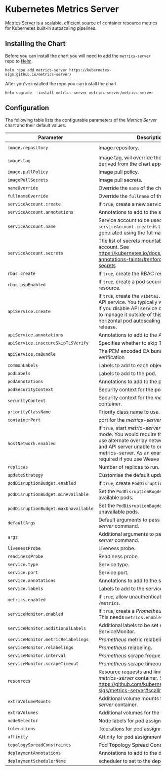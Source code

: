 # Kubernetes Metrics Server

[Metrics Server](https://github.com/kubernetes-sigs/metrics-server/) is a scalable, efficient source of container resource metrics for Kubernetes built-in autoscaling pipelines.

<!-- Trigger release -->

## Installing the Chart

Before you can install the chart you will need to add the `metrics-server` repo to [Helm](https://helm.sh/).

```shell
helm repo add metrics-server https://kubernetes-sigs.github.io/metrics-server/
```

After you've installed the repo you can install the chart.

```shell
helm upgrade --install metrics-server metrics-server/metrics-server
```

## Configuration

The following table lists the configurable parameters of the _Metrics Server_ chart and their default values.

| Parameter                            | Description                                                                                                                                                                                                                                                      | Default                                       |
|--------------------------------------|------------------------------------------------------------------------------------------------------------------------------------------------------------------------------------------------------------------------------------------------------------------| --------------------------------------------- |
| `image.repository`                   | Image repository.                                                                                                                                                                                                                                                | `registry.k8s.io/metrics-server/metrics-server` |
| `image.tag`                          | Image tag, will override the default tag derived from the chart app version.                                                                                                                                                                                     | `""`                                          |
| `image.pullPolicy`                   | Image pull policy.                                                                                                                                                                                                                                               | `IfNotPresent`                                |
| `imagePullSecrets`                   | Image pull secrets.                                                                                                                                                                                                                                              | `[]`                                          |
| `nameOverride`                       | Override the `name` of the chart.                                                                                                                                                                                                                                | `nil`                                         |
| `fullnameOverride`                   | Override the `fullname` of the chart.                                                                                                                                                                                                                            | `nil`                                         |
| `serviceAccount.create`              | If `true`, create a new service account.                                                                                                                                                                                                                         | `true`                                        |
| `serviceAccount.annotations`         | Annotations to add to the service account.                                                                                                                                                                                                                       | `{}`                                          |
| `serviceAccount.name`                | Service account to be used. If not set and `serviceAccount.create` is `true`, a name is generated using the full name template.                                                                                                                                  | `nil`                                         |
| `serviceAccount.secrets`             | The list of secrets mountable by this service account. See https://kubernetes.io/docs/reference/labels-annotations-taints/#enforce-mountable-secrets                                                                                                             | `[]`                                          |
| `rbac.create`                        | If `true`, create the RBAC resources.                                                                                                                                                                                                                            | `true`                                        |
| `rbac.pspEnabled`                    | If `true`, create a pod security policy resource.                                                                                                                                                                                                                | `false`                                       |
| `apiService.create`                  | If `true`, create the `v1beta1.metrics.k8s.io` API service. You typically want this enabled! If you disable API service creation you have to manage it outside of this chart for e.g horizontal pod autoscaling to work with this release.                       | `true`                                        |
| `apiService.annotations`             | Annotations to add to the API service                                                                                                                                                                                                                            | `{}`                                          |
| `apiService.insecureSkipTLSVerify`   | Specifies whether to skip TLS verification                                                                                                                                                                                                                       | `true`                                        |
| `apiService.caBundle`                | The PEM encoded CA bundle for TLS verification                                                                                                                                                                                                                   | `""`                                          |
| `commonLabels`                       | Labels to add to each object of the chart.                                                                                                                                                                                                                       | `{}`                                          |
| `podLabels`                          | Labels to add to the pod.                                                                                                                                                                                                                                        | `{}`                                          |
| `podAnnotations`                     | Annotations to add to the pod.                                                                                                                                                                                                                                   | `{}`                                          |
| `podSecurityContext`                 | Security context for the pod.                                                                                                                                                                                                                                    | `{}`                                          |
| `securityContext`                    | Security context for the _metrics-server_ container.                                                                                                                                                                                                             | _See values.yaml_                             |
| `priorityClassName`                  | Priority class name to use.                                                                                                                                                                                                                                      | `system-cluster-critical`                     |
| `containerPort`                      | port for the _metrics-server_ container.                                                                                                                                                                                                                         | `10250`                                       |
| `hostNetwork.enabled`                | If `true`, start _metric-server_ in hostNetwork mode. You would require this enabled if you use alternate overlay networking for pods and API server unable to communicate with metrics-server. As an example, this is required if you use Weave network on EKS. | `false`                                       |
| `replicas`                           | Number of replicas to run.                                                                                                                                                                                                                                       | `1`                                           |
| `updateStrategy`                     | Customise the default update strategy.                                                                                                                                                                                                                           | `{}`                                          |
| `podDisruptionBudget.enabled`        | If `true`, create `PodDisruptionBudget` resource.                                                                                                                                                                                                                | `{}`                                          |
| `podDisruptionBudget.minAvailable`   | Set the `PodDisruptionBugdet` minimum available pods.                                                                                                                                                                                                            | `nil`                                         |
| `podDisruptionBudget.maxUnavailable` | Set the `PodDisruptionBugdet` maximum unavailable pods.                                                                                                                                                                                                          | `nil`                                         |
| `defaultArgs`                        | Default arguments to pass to the _metrics-server_ command.                                                                                                                                                                                                       | See _values.yaml_                             |
| `args`                               | Additional arguments to pass to the _metrics-server_ command.                                                                                                                                                                                                    | `[]`                                          |
| `livenessProbe`                      | Liveness probe.                                                                                                                                                                                                                                                  | See _values.yaml_                             |
| `readinessProbe`                     | Readiness probe.                                                                                                                                                                                                                                                 | See _values.yaml_                             |
| `service.type`                       | Service type.                                                                                                                                                                                                                                                    | `ClusterIP`                                   |
| `service.port`                       | Service port.                                                                                                                                                                                                                                                    | `443`                                         |
| `service.annotations`                | Annotations to add to the service.                                                                                                                                                                                                                               | `{}`                                          |
| `service.labels`                     | Labels to add to the service.                                                                                                                                                                                                                                    | `{}`                                          |
| `metrics.enabled`                    | If `true`, allow unauthenticated access to `/metrics`.                                                                                                                                                                                                           | `false`                                       |
| `serviceMonitor.enabled`             | If `true`, create a _Prometheus_ service monitor. This needs `metrics.enabled` to be `true`.                                                                                                                                                                     | `false`                                       |
| `serviceMonitor.additionalLabels`    | Additional labels to be set on the ServiceMonitor.                                                                                                                                                                                                               | `{}`                                          |
| `serviceMonitor.metricRelabelings`   | _Prometheus_ metric relabeling.                                                                                                                                                                                                                                  | `[]`                                          |
| `serviceMonitor.relabelings`         | _Prometheus_ relabeling.                                                                                                                                                                                                                                         | `[]`                                          |
| `serviceMonitor.interval`            | _Prometheus_ scrape frequency.                                                                                                                                                                                                                                   | `1m`                                          |
| `serviceMonitor.scrapeTimeout`       | _Prometheus_ scrape timeout.                                                                                                                                                                                                                                     | `10s`                                         |
| `resources`                          | Resource requests and limits for the _metrics-server_ container. See https://github.com/kubernetes-sigs/metrics-server#scaling                                                                                                                                   | `{}`                                          |
| `extraVolumeMounts`                  | Additional volume mounts for the _metrics-server_ container.                                                                                                                                                                                                     | `[]`                                          |
| `extraVolumes`                       | Additional volumes for the pod.                                                                                                                                                                                                                                  | `[]`                                          |
| `nodeSelector`                       | Node labels for pod assignment.                                                                                                                                                                                                                                  | `{}`                                          |
| `tolerations`                        | Tolerations for pod assignment.                                                                                                                                                                                                                                  | `[]`                                          |
| `affinity`                           | Affinity for pod assignment.                                                                                                                                                                                                                                     | `{}`                                          |
| `topologySpreadConstraints`          | Pod Topology Spread Constraints.                                                                                                                                                                                                                                 | `[]`                                          |
| `deploymentAnnotations`              | Annotations to add to the deployment.                                                                                                                                                                                                                            | `{}`                                          |
| `deploymentSchedulerName`            | scheduler to set to the deployment.                                                                                                                                                                                                                              | `""`                                            |